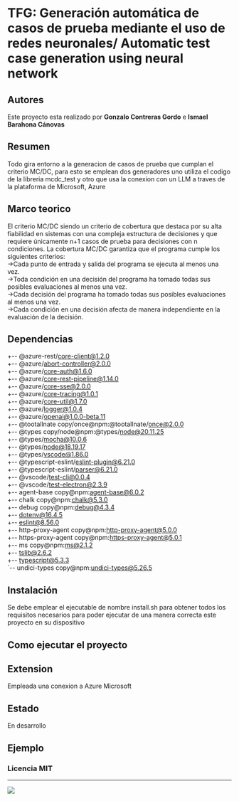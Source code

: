 # TFG: Generación automática de casos de prueba mediante el uso de redes neuronales/ Automatic test case generation using neural network

## Autores
Este proyecto esta realizado por **Gonzalo Contreras Gordo** e **Ismael Barahona Cánovas**
## Resumen
Todo gira entorno a la generacion de casos de prueba que cumplan el criterio MC/DC, para esto se emplean dos generadores uno utiliza el codigo de la libreria mcdc_test y otro que usa la conexion  con  un LLM a traves de la plataforma de Microsoft, Azure
## Marco teorico
El criterio MC/DC siendo un criterio de cobertura que destaca por su alta fiabilidad en sistemas con una compleja estructura de decisiones y que requiere únicamente n+1 casos de prueba para decisiones con n condiciones. La cobertura MC/DC garantiza que el programa cumple los siguientes criterios:  
->Cada punto de entrada y salida del programa se ejecuta al menos una vez.  
->Toda condición en una decisión del programa ha tomado todas sus posibles evaluaciones al menos una vez.  
->Cada decisión del programa ha tomado todas sus posibles evaluaciones al menos una vez.  
->Cada condición en una decisión afecta de manera independiente en la evaluación de la decisión.  


## Dependencias
+-- @azure-rest/core-client@1.2.0     
+-- @azure/abort-controller@2.0.0  
+-- @azure/core-auth@1.6.0  
+-- @azure/core-rest-pipeline@1.14.0  
+-- @azure/core-sse@2.0.0  
+-- @azure/core-tracing@1.0.1  
+-- @azure/core-util@1.7.0  
+-- @azure/logger@1.0.4  
+-- @azure/openai@1.0.0-beta.11  
+-- @tootallnate copy/once@npm:@tootallnate/once@2.0.0  
+-- @types copy/node@npm:@types/node@20.11.25  
+-- @types/mocha@10.0.6  
+-- @types/node@18.19.17  
+-- @types/vscode@1.86.0  
+-- @typescript-eslint/eslint-plugin@6.21.0  
+-- @typescript-eslint/parser@6.21.0  
+-- @vscode/test-cli@0.0.4  
+-- @vscode/test-electron@2.3.9  
+-- agent-base copy@npm:agent-base@6.0.2  
+-- chalk copy@npm:chalk@5.3.0  
+-- debug copy@npm:debug@4.3.4  
+-- dotenv@16.4.5  
+-- eslint@8.56.0  
+-- http-proxy-agent copy@npm:http-proxy-agent@5.0.0  
+-- https-proxy-agent copy@npm:https-proxy-agent@5.0.1  
+-- ms copy@npm:ms@2.1.2  
+-- tslib@2.6.2  
+-- typescript@5.3.3  
`-- undici-types copy@npm:undici-types@5.26.5  
## Instalación
Se debe emplear el ejecutable de nombre install.sh para obtener todos los requisitos necesarios para poder ejecutar de una manera correcta este proyecto en su dispositivo


## Como ejecutar el proyecto

##  Extension 
Empleada una conexion a Azure Microsoft
## Estado  
En desarrollo
## Ejemplo  
### Licencia MIT
---



![](https://informatica.ucm.es/data/cont/media/www/pag-78821/escudofdigrande.png)
